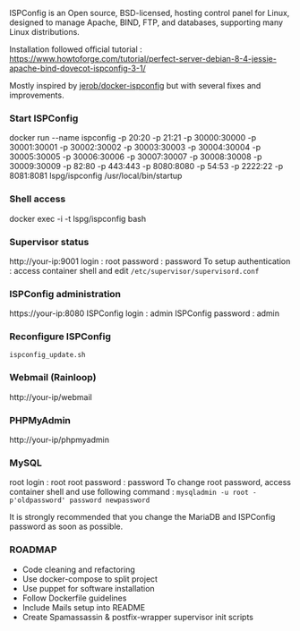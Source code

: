 ISPConfig is an Open source, BSD-licensed, hosting control panel for Linux, designed to manage Apache, BIND, FTP, and databases, supporting many Linux distributions.

Installation followed official tutorial : https://www.howtoforge.com/tutorial/perfect-server-debian-8-4-jessie-apache-bind-dovecot-ispconfig-3-1/

Mostly inspired by [jerob/docker-ispconfig](https://hub.docker.com/r/jerob/docker-ispconfig/) but with several fixes and improvements.

### **Start ISPConfig**

docker run --name ispconfig -p 20:20 -p 21:21 -p 30000:30000 -p 30001:30001 -p 30002:30002 -p 30003:30003 -p 30004:30004 -p 30005:30005 -p 30006:30006 -p 30007:30007 -p 30008:30008 -p 30009:30009 -p 82:80 -p 443:443 -p 8080:8080 -p 54:53 -p 2222:22 -p 8081:8081 lspg/ispconfig /usr/local/bin/startup

### **Shell access**

docker exec -i -t lspg/ispconfig bash

### **Supervisor status**

http://your-ip:9001
login : root
password : password
To setup authentication : access container shell and edit `/etc/supervisor/supervisord.conf`

### **ISPConfig administration**

https://your-ip:8080
ISPConfig login : admin
ISPConfig password : admin

### **Reconfigure ISPConfig**

`ispconfig_update.sh`

### **Webmail (Rainloop)**

http://your-ip/webmail

### **PHPMyAdmin**

http://your-ip/phpmyadmin

### **MySQL**
root login : root
root password : password
To change root password, access container shell and use following command :
`mysqladmin -u root -p'oldpassword' password newpassword`

It is strongly recommended that you change the MariaDB and ISPConfig password as soon as possible.

### **ROADMAP**
* Code cleaning and refactoring
* Use docker-compose to split project
* Use puppet for software installation
* Follow Dockerfile guidelines
* Include Mails setup into README
* Create Spamassassin & postfix-wrapper supervisor init scripts
